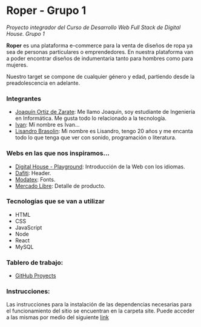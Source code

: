 # Roper - Grupo 1
*Proyecto integrador del Curso de Desarrollo Web Full Stack de Digital House. Grupo 1*

**Roper** es una plataforma e-commerce para la venta de diseños de ropa ya sea de personas particulares o emprendedores. 
En nuestra plataforma van a poder encontrar diseños de indumentaria tanto para hombres como para mujeres.

Nuestro target se compone de cualquier género y edad, partiendo desde la preadolescencia en adelante.

### Integrantes
- [Joaquín Ortiz de Zarate](https://github.com/jopiortiz): Me llamo Joaquín, soy estudiante de Ingeniería en Informática. Me gusta todo lo relacionado a la tecnología.
- [Ivan](https://github.com/ivanalexisc): Mi nombre es Ivan...
- [Lisandro Brasolin](https://github.com/LisandroB): Mi nombre es Lisandro, tengo 20 años y me encanta todo lo que tenga que ver con sonido, programación o literatura.

### Webs en las que nos inspiramos...
- [Digital House - Playground](https://digitalhouse.com/): Introducción de la Web con los idiomas.
- [Dafiti](https://dafiti.cl/): Header.
- [Modatex](https://www.modatex.com.ar/): Fonts.
- [Mercado Libre](https://mercadolibre.com.ar/): Detalle de producto.

### Tecnologías que se van a utilizar
- HTML
- CSS
- JavaScript
- Node 
- React
- MySQL

### Tablero de trabajo:
 - [GitHub Proyects](https://github.com/jopiortiz/grupo_1_roper/projects/1)

### Instrucciones:
Las instrucciones para la instalación de las dependencias necesarias para el funcionamiento del sitio se encuentran en la carpeta site. 
Puede acceder a las mismas por medio del siguiente [link](#)
